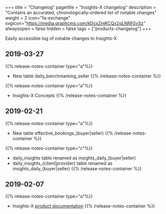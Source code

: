 +++
title = "Changelog"
pagetitle = "Insights-X changelog"
description = "Contains an accurated, chronologically-ordered list of notable changes"
weight = 2
icon="fa-exchange"
svgicon="https://media.graphcms.com/kDcxZmKCQx2oLNNfGvSz"
alwaysopen = false
hidden = false
tags = ["products-changelog"]
+++

Easily accessible log of notable changes to Insights-X

## 2019-03-27

{{% release-notes-container type="a"%}}
* New table daily\_benchmarking\_seller
{{% /release-notes-container %}}

{{% release-notes-container type="a"%}}
* Insights-X Concepts
{{% /release-notes-container %}}

## 2019-02-21

{{% release-notes-container type="a"%}}
* New table effective\_bookings\_(buyer|seller)
{{% /release-notes-container %}}

{{% release-notes-container type="c"%}}
* daily\_insights table renamed as insights\_daily\_(buyer|seller)
* daily\_insights\_(client|provider) table renamed as insights\_daily\_(buyer|seller)
{{% /release-notes-container %}}

## 2019-02-07

{{% release-notes-container type="a"%}}
* Insights-X [product documentation](https://docs.travelgatex.com/insights-x/)
{{% /release-notes-container %}}